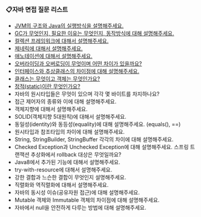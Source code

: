### 📋자바 면접 질문 리스트

- [JVM의 구조와 Java의 실행방식을 설명해주세요.](https://github.com/corrvax/ComputerScienceStudy/blob/main/java/JVM%20%EA%B5%AC%EC%A1%B0%EC%99%80%20Java%20%EC%8B%A4%ED%96%89%EA%B3%BC%EC%A0%95.md)
- [GC가 무엇인지, 필요한 이유는 무엇인지, 동작방식에 대해 설명해주세요.]()
- [컬렉션 프레임워크에 대해서 설명해주세요.]()
- [제네릭에 대해서 설명해주세요.]()
- [애노테이션에 대해서 설명해주세요.]()
- [오버라이딩과 오버로딩이 무엇이며 어떤 차이가 있을까요?](https://github.com/corrvax/ComputerScienceStudy/blob/main/java/%EC%98%A4%EB%B2%84%EB%9D%BC%EC%9D%B4%EB%94%A9%EA%B3%BC%20%EC%98%A4%EB%B2%84%EB%A1%9C%EB%94%A9%20%EC%B0%A8%EC%9D%B4.md)
- [인터페이스와 추상클래스의 차이점에 대해 설명해주세요.]()
- [클래스는 무엇이고 객체는 무엇인가요?]()
- [정적(static)이란 무엇인가요?]()
- 자바의 원시타입들은 무엇이 있으며 각각 몇 바이트를 차지하나요?
- 접근 제어자의 종류와 이에 대해 설명해주세요.
- 객체지향에 대해서 설명해주세요.
- SOLID(객체지향 5대원칙)에 대해서 설명해주세요.
- 동일성(identity)와 동등성(equality)에 대해 설명해주세요. (equals(), ==)
- 원시타입과 참조타입의 차이에 대해 설명해주세요.
- String, StringBuilder, StringBuffer 각각의 차이에 대해 설명해주세요.
- Checked Exception과 Unchecked Exception에 대해 설명해주세요. 스프링 트랜잭션 추상화에서 rollback 대상은 무엇일까요?
- Java8에서 추가된 기능에 대해서 설명해주세요.
- try-with-resource에 대해서 설명해주세요.
- 강한 결합과 느슨한 결합이 무엇인지 설명해주세요.
- 직렬화와 역직렬화에 대해서 설명해주세요.
- 자바의 동시성 이슈(공유자원 접근)에 대해 설명해주세요.
- Mutable 객체와 Immutable 객체의 차이점에 대해 설명해주세요.
- 자바에서 null을 안전하게 다루는 방법에 대해 설명해주세요.
